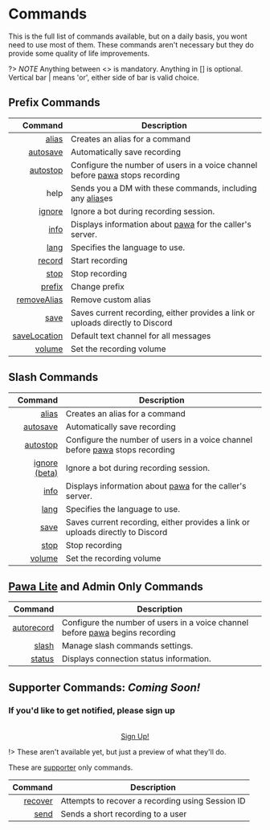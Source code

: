 # Commands

This is the full list of commands available, but on a daily basis, you wont need to use most of them. These commands aren't necessary but they do provide some quality of life improvements.

?> _NOTE_ Anything between <> is mandatory. Anything in [] is optional. Vertical bar | means 'or', either side of bar is valid choice.

## Prefix Commands

|                                         Command | Description                                                                                     |
|------------------------------------------------:|-------------------------------------------------------------------------------------------------|
|               [alias](commands/prefix/alias.md) | Creates an alias for a command                                                                  |
|         [autosave](commands/prefix/autosave.md) | Automatically save recording                                                                    |
|         [autostop](commands/prefix/autostop.md) | Configure the number of users in a voice channel before [pawa](https://pawa.im) stops recording |
|                                            help | Sends you a DM with these commands, including any [alias](commands/prefix/alias.md)es           |
|             [ignore](commands/prefix/ignore.md) | Ignore a bot during recording session.                                                          |
|                 [info](commands/prefix/info.md) | Displays information about [pawa](https://pawa.im) for the caller's server.                     |
|                 [lang](commands/prefix/lang.md) | Specifies the language to use.                                                                  |
|             [record](commands/prefix/record.md) | Start recording                                                                                 |
|                 [stop](commands/prefix/stop.md) | Stop recording                                                                                  |
|             [prefix](commands/prefix/prefix.md) | Change prefix                                                                                   |
|   [removeAlias](commands/prefix/removealias.md) | Remove custom alias                                                                             |
|                 [save](commands/prefix/save.md) | Saves current recording, either provides a link or uploads directly to Discord                  |
| [saveLocation](commands/prefix/savelocation.md) | Default text channel for all messages                                                           |
|             [volume](commands/prefix/volume.md) | Set the recording volume                                                                        |

## Slash Commands

|                                   Command | Description                                                                                     |
|------------------------------------------:|-------------------------------------------------------------------------------------------------|
|          [alias](commands/slash/alias.md) | Creates an alias for a command                                                                  |
|    [autosave](commands/slash/autosave.md) | Automatically save recording                                                                    |
|    [autostop](commands/slash/autostop.md) | Configure the number of users in a voice channel before [pawa](https://pawa.im) stops recording |
| [ignore (beta)](commands/slash/ignore.md) | Ignore a bot during recording session.                                                          |
|            [info](commands/slash/info.md) | Displays information about [pawa](https://pawa.im) for the caller's server.                     |
|            [lang](commands/slash/lang.md) | Specifies the language to use.                                                                  |
|            [save](commands/slash/save.md) | Saves current recording, either provides a link or uploads directly to Discord                  |
|            [stop](commands/slash/stop.md) | Stop recording                                                                                  |
|        [volume](commands/slash/volume.md) | Set the recording volume                                                                        |

## [Pawa Lite](/pawalite) and Admin Only Commands
|                                     Command | Description                                                                                      |
|--------------------------------------------:|--------------------------------------------------------------------------------------------------|
| [autorecord](commands/prefix/autorecord.md) | Configure the number of users in a voice channel before [pawa](https://pawa.im) begins recording |
|           [slash](commands/prefix/slash.md) | Manage slash commands settings.                                                                  |
|         [status](commands/prefix/status.md) | Displays connection status information.                                                          |

## Supporter Commands: _Coming Soon!_

### If you'd like to get notified, please sign up

<br/>
<div style="text-align: center">
  <a class="button" href="#/notify">Sign Up!</a>
</div>

!> These aren't available yet, but just a preview of what they'll do.

These are [supporter](https://github.com/sponsors/jvtrigueros) only commands.

|                              Command | Description                                                                                      |
|-------------------------------------:|--------------------------------------------------------------------------------------------------|
|       [recover](commands/recover.md) | Attempts to recover a recording using Session ID                                                 |
|             [send](commands/send.md) | Sends a short recording to a user                                                                |
